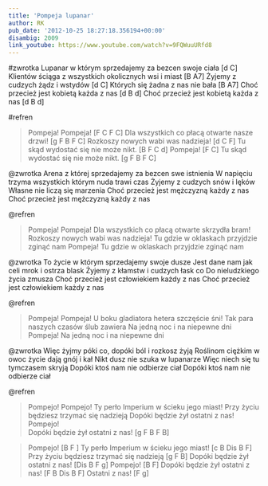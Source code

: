 ```yaml
---
title: 'Pompeja lupanar'
author: RK
pub_date: '2012-10-25 18:27:18.356194+00:00'
disambig: 2009
link_youtube: https://www.youtube.com/watch?v=9FQWuuURfd8
---
```


#zwrotka
Lupanar w którym sprzedajemy za bezcen swoje ciała		[d C]
Klientów ściąga z wszystkich okolicznych wsi i miast		[B A7]
Żyjemy z cudzych żądz i wstydów					[d C]
Których się żadna z nas nie bała					[B A7]
Choć przecież jest kobietą każda z nas				[d B d]
Choć przecież jest kobietą każda z nas				[d B d]

#refren
>Pompeja! Pompeja! [F C F C]
>Dla wszystkich co płacą otwarte nasze drzwi!  [g F B F C]
>Rozkoszy nowych wabi was nadzieja! [d C F]
>Tu skąd wydostać się nie może nikt.	 [B F C d]
>Pompeja! [F C]
>Tu skąd wydostać się nie może nikt.	 [g F B F C]

@zwrotka
Arena z której sprzedajemy za bezcen swe istnienia
W napięciu trzyma wszystkich którym nuda trawi czas
Żyjemy z cudzych snów i lęków
Własne nie liczą się marzenia
Choć przecież jest mężczyzną każdy z nas
Choć przecież jest mężczyzną każdy z nas

@refren
>Pompeja! Pompeja! 
>Dla wszystkich co płacą otwarte skrzydła bram!
>Rozkoszy nowych wabi was nadzieja!
>Tu gdzie w oklaskach przyjdzie zginąć nam
>Pompeja!
>Tu gdzie w oklaskach przyjdzie zginąć nam

@zwrotka
To życie w którym sprzedajemy swoje dusze
Jest dane nam jak celi mrok i ostrza blask
Żyjemy z kłamstw i cudzych łask co
Do nieludzkiego życia zmusza
Choć przecież jest człowiekiem każdy z nas
Choć przecież jest człowiekiem każdy z nas

@refren
>Pompeja! Pompeja! 
>U boku gladiatora hetera szczęście śni!
>Tak para naszych czasów ślub zawiera
>Na jedną noc i na niepewne dni
>Pompeja!
>Na jedną noc i na niepewne dni

@zwrotka
Więc żyjmy póki co, dopóki ból i rozkosz żyją
Roślinom ciężkim w owoc życie dają gnój i kał
Nikt dusz nie szuka w lupanarze
Więc niech się tu tymczasem skryją
Dopóki ktoś nam nie odbierze ciał
Dopóki ktoś nam nie odbierze ciał

@refren
>Pompejo! Pompejo!
>Ty perło Imperium w ścieku jego miast!
>Przy życiu będziesz trzymać się nadzieją
>Dopóki będzie żył ostatni z nas! 
>Pompejo!							
>Dopóki będzie żył ostatni z nas!				[g F B F B]

>Pompejo! [B F ]
>Ty perło Imperium w ścieku jego miast! [c B Dis B F]
>Przy życiu będziesz trzymać się nadzieją [g F B]
>Dopóki będzie żył ostatni z nas!	[Dis B F g]
>Pompejo! [B F]
>Dopóki będzie żył ostatni z nas!	[F B Dis B F]
>Ostatni z nas! [F g]